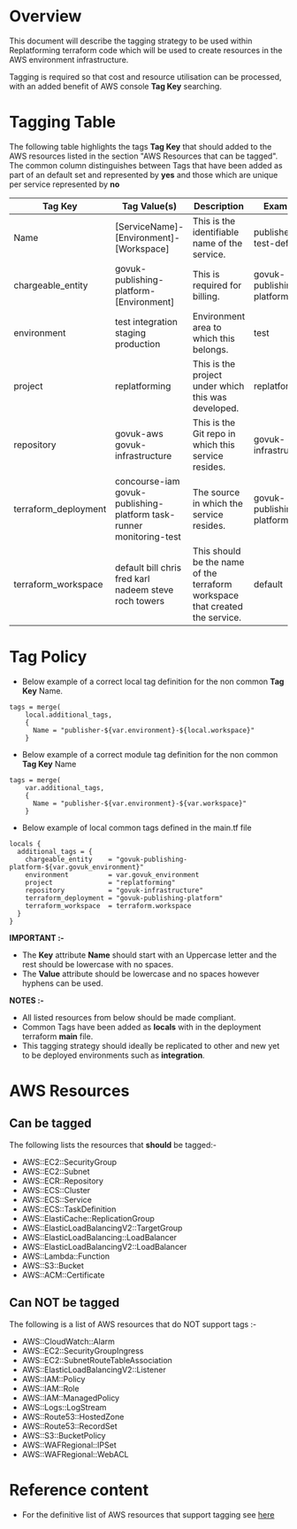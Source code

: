 # Overview
This document will describe the tagging strategy to be used within Replatforming terraform code which will be used to create resources in the AWS environment infrastructure.

Tagging is required so that cost and resource utilisation can be processed, with an added benefit of AWS console **Tag Key** searching.

# Tagging Table

The following table highlights the tags **Tag Key** that should added to the AWS resources listed in the section "AWS Resources that can be tagged".
The common column distinguishes between Tags that have been added as part of an default set and represented by **yes** and those which are unique per service represented by **no**

| **Tag Key** | **Tag Value(s)** | **Description** | **Example** | **Common** |
|--|--|--|--|--|
| Name | [ServiceName]-[Environment]-[Workspace] | This is the identifiable name of the service. | publisher-test-default | no |
| chargeable_entity | govuk-publishing-platform-[Environment] | This is required for billing. | govuk-publishing-platform-test | yes |
| environment | test integration staging production | Environment area to which this belongs. | test | yes |
|project | replatforming | This is the project under which this was developed. | replatforming | yes |
| repository | govuk-aws govuk-infrastructure | This is the Git repo in which this service resides. | govuk-infrastructure | yes |
| terraform_deployment | concourse-iam govuk-publishing-platform task-runner monitoring-test | The source in which the service resides. | govuk-publishing-platform | yes | 
|terraform_workspace | default bill chris fred karl nadeem steve roch towers | This should be the name of the terraform workspace that created the service. | default | yes |



# Tag Policy
- Below example of a correct local tag definition for the non common **Tag Key** Name. 
```
tags = merge(
    local.additional_tags,
    {
      Name = "publisher-${var.environment}-${local.workspace}"
    }
```
- Below example of a correct module tag definition for the non common **Tag Key** Name 
```
tags = merge(
    var.additional_tags,
    {
      Name = "publisher-${var.environment}-${var.workspace}"
    }
```

- Below example of local common tags defined in the main.tf file
```
locals {
  additional_tags = {
    chargeable_entity    = "govuk-publishing-platform-${var.govuk_environment}"
    environment          = var.govuk_environment
    project              = "replatforming"
    repository           = "govuk-infrastructure"
    terraform_deployment = "govuk-publishing-platform"
    terraform_workspace  = terraform.workspace
  }
}
```

**IMPORTANT :-** 
- The **Key** attribute **Name** should start with an Uppercase letter and the rest should be lowercase with no spaces. 
- The **Value** attribute should be lowercase and no spaces however hyphens can be used.

**NOTES :-** 
- All listed resources from below should be made compliant.
- Common Tags have been added as **locals** with in the deployment terraform **main** file.
- This tagging strategy should ideally be replicated to other and new yet to be deployed environments such as **integration**.

# AWS Resources 
## Can be tagged
The following lists the resources that **should** be tagged:-

- AWS::EC2::SecurityGroup
- AWS::EC2::Subnet
- AWS::ECR::Repository 
- AWS::ECS::Cluster
- AWS::ECS::Service
- AWS::ECS::TaskDefinition
- AWS::ElastiCache::ReplicationGroup
- AWS::ElasticLoadBalancingV2::TargetGroup
- AWS::ElasticLoadBalancing::LoadBalancer
- AWS::ElasticLoadBalancingV2::LoadBalancer
- AWS::Lambda::Function
- AWS::S3::Bucket
- AWS::ACM::Certificate

## Can NOT be tagged
The following is a list of AWS resources that do NOT support tags :-

- AWS::CloudWatch::Alarm
- AWS::EC2::SecurityGroupIngress
- AWS::EC2::SubnetRouteTableAssociation
- AWS::ElasticLoadBalancingV2::Listener
- AWS::IAM::Policy
- AWS::IAM::Role
- AWS::IAM::ManagedPolicy
- AWS::Logs::LogStream
- AWS::Route53::HostedZone
- AWS::Route53::RecordSet
- AWS::S3::BucketPolicy
- AWS::WAFRegional::IPSet
- AWS::WAFRegional::WebACL

# Reference content
- For the definitive list of AWS resources that support tagging see [here](https://docs.aws.amazon.com/awsconsolehelpdocs/latest/gsg/supported-resources.html)
